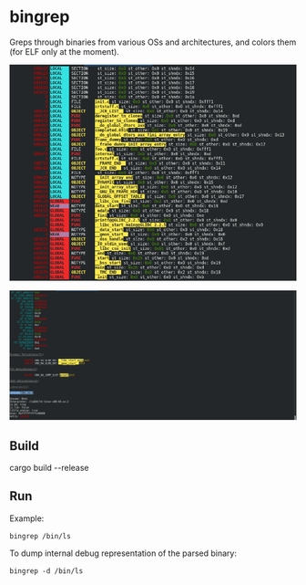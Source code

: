 # bingrep

Greps through binaries from various OSs and architectures, and colors them (for ELF only at the moment).

![pic2](etc/s2.png)

![pic1](etc/s1.png)

## Build

cargo build --release

## Run

Example:

```
bingrep /bin/ls
```

To dump internal debug representation of the parsed binary:

```
bingrep -d /bin/ls
```
